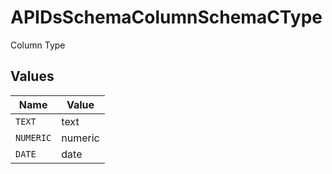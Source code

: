 # APIDsSchemaColumnSchemaCType

Column Type


## Values

| Name      | Value     |
| --------- | --------- |
| `TEXT`    | text      |
| `NUMERIC` | numeric   |
| `DATE`    | date      |